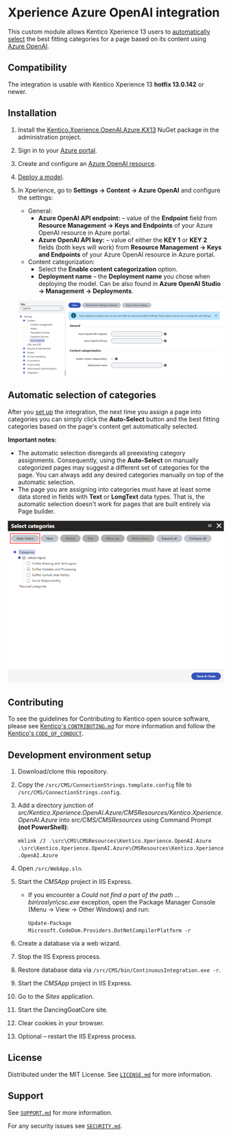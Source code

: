 # Xperience Azure OpenAI integration

This custom module allows Kentico Xperience 13 users to [automatically select](https://docs.kentico.com/x/IgqRBg) the best fitting categories for a page based on its content using [Azure OpenAI](https://azure.microsoft.com/en-us/products/ai-services/openai-service).

## Compatibility

The integration is usable with Kentico Xperience 13 **hotfix 13.0.142** or newer.

## Installation

1. Install the [Kentico.Xperience.OpenAI.Azure.KX13](https://www.nuget.org/packages/Kentico.Xperience.OpenAI.Azure.KX13) NuGet package in the administration project.
2. Sign in to your [Azure portal](https://portal.azure.com/).
3. Create and configure an [Azure OpenAI resource](https://learn.microsoft.com/en-us/azure/ai-services/openai/how-to/create-resource?pivots=web-portal).
4. [Deploy a model](https://learn.microsoft.com/en-us/azure/ai-services/openai/how-to/create-resource?pivots=web-portal#deploy-a-model).
5. In Xperience, go to **Settings -> Content -> Azure OpenAI** and configure the settings:
    - General:
        - **Azure OpenAI API endpoint:** – value of the **Endpoint** field from **Resource Management -> Keys and Endpoints** of your Azure OpenAI resource in Azure portal.
        - **Azure OpenAI API key:** – value of either the **KEY 1** or **KEY 2** fields (both keys will work) from **Resource Management -> Keys and Endpoints** of your Azure OpenAI resource in Azure portal.
    - Content categorization:
        - Select the **Enable content categorization** option.
        - **Deployment name** – the **Deployment name** you chose when deploying the model. Can be also found in **Azure OpenAI Studio -> Management -> Deployments**.

    ![Azure OpenAI settings](images/azure_openai_settings.png)

## Automatic selection of categories

After you [set up](#installation) the integration, the next time you assign a page into categories you can simply click the **Auto-Select** button and the best fitting categories based on the page's content get automatically selected.

**Important notes:**
- The automatic selection disregards all preexisting category assignments. Consequently, using the **Auto-Select** on manually categorized pages may suggest a different set of categories for the page. You can always add any desired categories manually on top of the automatic selection.
- The page you are assigning into categories must have at least some data stored in fields with **Text** or **LongText** data types. That is, the automatic selection doesn't work for pages that are built entirely via Page builder.

![Auto-select categories](images/auto_select.png)

## Contributing

To see the guidelines for Contributing to Kentico open source software, please see [Kentico's `CONTRIBUTING.md`](https://github.com/Kentico/.github/blob/main/CONTRIBUTING.md) for more information and follow the [Kentico's `CODE_OF_CONDUCT`](https://github.com/Kentico/.github/blob/main/CODE_OF_CONDUCT.md).

## Development environment setup

1. Download/clone this repository.
2. Copy the `/src/CMS/ConnectionStrings.template.config` file to `/src/CMS/ConnectionStrings.config`.
3. Add a directory junction of *src/Kentico.Xperience.OpenAI.Azure/CMSResources/Kentico.Xperience.OpenAI.Azure* into *src/CMS/CMSResources* using Command Prompt **(not PowerShell)**:

    `mklink /J .\src\CMS\CMSResources\Kentico.Xperience.OpenAI.Azure .\src\Kentico.Xperience.OpenAI.Azure\CMSResources\Kentico.Xperience.OpenAI.Azure`
4. Open `/src/WebApp.sln`.
5. Start the *CMSApp* project in IIS Express.
    - If you encounter a *Could not find a part of the path ... bin\roslyn\csc.exe* exception, open the Package Manager Console (Menu -> View -> Other Windows) and run:

        `Update-Package Microsoft.CodeDom.Providers.DotNetCompilerPlatform -r`
6. Create a database via a web wizard.
7. Stop the IIS Express process.
8. Restore database data via `/src/CMS/bin/ContinuousIntegration.exe -r`.
9. Start the *CMSApp* project in IIS Express.
10. Go to the *Sites* application.
11. Start the DancingGoatCore site.
12. Clear cookies in your browser.
13. Optional – restart the IIS Express process.

## License

Distributed under the MIT License. See [`LICENSE.md`](./LICENSE.md) for more information.

## Support

See [`SUPPORT.md`](https://github.com/Kentico/.github/blob/main/SUPPORT.md#full-support) for more information.

For any security issues see [`SECURITY.md`](https://github.com/Kentico/.github/blob/main/SECURITY.md).
